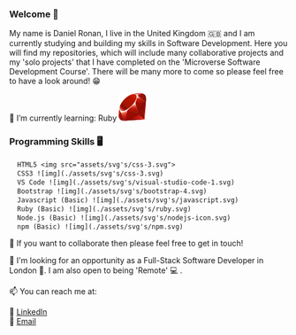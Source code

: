 ### Welcome 👋

My name is Daniel Ronan, I live in the United Kingdom 🇬🇧 and I am currently studying and building my skills in Software Development. Here you will find my repositories, which will include many collaborative projects and my 'solo projects' that I have completed on the 'Microverse Software Development Course'. There will be many more to come so please feel free to have a look around! 😁

🌱 I’m currently learning: Ruby ![img](./assets/svg's/ruby.svg)

### Programming Skills 🖥️ 
```
  HTML5 <img src="assets/svg's/css-3.svg"> 
  CSS3 ![img](./assets/svg's/css-3.svg)
  VS Code ![img](./assets/svg's/visual-studio-code-1.svg)
  Bootstrap ![img](./assets/svg's/bootstrap-4.svg)
  Javascript (Basic) ![img](./assets/svg's/javascript.svg)
  Ruby (Basic) ![img](./assets/svg's/ruby.svg)
  Node.js (Basic) ![img](./assets/svg's/nodejs-icon.svg)
  npm (Basic) ![img](./assets/svg's/npm.svg) 
```

👯 If you want to collaborate then please feel free to get in touch!

👀 I'm looking for an opportunity as a Full-Stack Software Developer in London 💂. I am also open to being 'Remote' 💻 .

📫 You can reach me at: <br>

👔  [Linkedln](https://www.linkedin.com/in/danronan10/) <br>
📧 <a href="mailto:danielconnorronan@gmail.com?subject=Hi Dan!"> Email</a>
